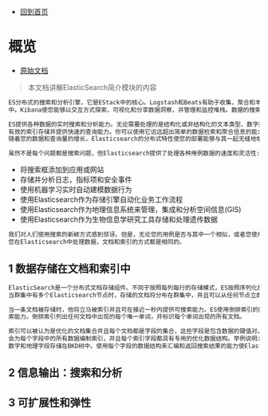 - [回到首页](../readme.md)

# 概览

- [原始文档](https://www.elastic.co/guide/en/elasticsearch/reference/current/elasticsearch-intro.html)

> 本文档讲解ElasticSearch简介模块的内容

```txt
ES分布式的搜索和分析引擎，它是EStack中的核心。Logstash和Beats有助于收集，聚合和丰富您的数据并将其存储在Elasticsearch
中。Kibana使您能够以交互方式探索，可视化和分享数据洞察，并管理和监控堆栈。数据的搜索工作都发生在Elasticsearch中。

ES提供各种数据的实时搜索和分析能力。无论需要处理的是结构化或非结构化的文本类型、数字类型或坐标类型数据，ES都能快速
有效的索引存储并提供快速的查询能力。你可以使用它远远超出简单的数据检索和聚合信息的能力去发现数据中的趋势和模式。
随着您的数据和查询量的增长，Elasticsearch的分布式特性使您的部署能够与其一起无缝地增长。

虽然不是每个问题都是搜索问题，但Elasticsearch提供了处理各种用例数据的速度和灵活性:
```

- 将搜索框添加到应用或网站
- 存储并分析日志，指标项和安全事件
- 使用机器学习实时自动建模数据行为
- 使用Elasticsearch作为存储引擎自动化业务工作流程
- 使用Elasticsearch作为地理信息系统来管理，集成和分析空间信息(GIS)
- 使用Elasticsearch作为生物信息学研究工具存储和处理遗传数据

```txt
我们对人们使用搜索的新颖方式感到惊讶。但是，无论您的用例是否与其中一个相似，或者您使用Elasticsearch来解决新问题，
您在Elasticsearch中处理数据，文档和索引的方式都是相同的。
```

## 1 数据存储在文档和索引中

```txt
ElasticSearch是一个分布式文档存储组件。不同于按照每列每行的存储模式，ES按照序列化的JSON结构存储复杂的数据结构。
当群集中有多个Elasticsearch节点时，存储的文档将分布在群集中，并且可以从任何节点立即访问到。

当一条文档被存储时，他将立马被索引并且可在接近一秒内提供可搜索能力。ES使用倒排索引的数据结构来支持快速的全文本搜
索能力。倒排索引列出任何文档中出现的每个唯一单词，并标识每个单词出现的所有文档。

索引可以被认为是优化的文档集合并且每个文档都是字段的集合，这些字段是包含数据的键值对。默认情况下，Elasticsearch
会为每个字段中的所有数据编制索引，并且每个索引字段都具有专用的优化数据结构。举例说明: 文本字段存储在反向索引中，
数字和地理字段存储在BKD树中。使用每个字段的数据结构来汇编和返回搜索结果的能力使Elasticsearch如此之快。


```

## 2 信息输出：搜索和分析

## 3 可扩展性和弹性
